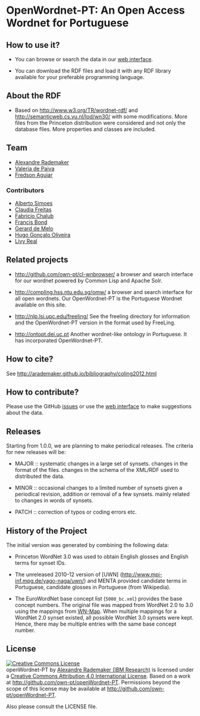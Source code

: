 
# OpenWordnet-PT: An Open Access Wordnet for Portuguese

## How to use it?

- You can browse or search the data in our
  [web interface](http://openwordnet-pt.org).

- You can download the RDF files and load it with any RDF library
  available for your preferable programming language.

## About the RDF 

- Based on http://www.w3.org/TR/wordnet-rdf/ and
  http://semanticweb.cs.vu.nl/lod/wn30/ with some modifications. More
  files from the Princeton distribution were considered and not only
  the database files. More properties and classes are included.
  
## Team

- [Alexandre Rademaker](http://arademaker.github.io)
- [Valeria de Paiva](http://www.valeriadepaiva.org)
- [Fredson Aguiar](https://github.com/fredsonerd)

### Contributors

- [Alberto Simoes](http://ambs.perl-hackers.net/en/me.html)
- [Claudia Freitas](http://www.letras.puc-rio.br/br/docente/3/claudia-freitas)
- [Fabricio Chalub](http://github.com/fcbr/)
- [Francis Bond](http://www3.ntu.edu.sg/home/fcbond/)
- [Gerard de Melo](http://gerard.demelo.org/)
- [Hugo Gonçalo Oliveira](https://eden.dei.uc.pt/~hroliv/)
- [Livy Real](http://livyreal.com)


## Related projects

- http://github.com/own-pt/cl-wnbrowser/ a browser and search interface
  for our wordnet powered by Common Lisp and Apache Solr.

- http://compling.hss.ntu.edu.sg/omw/ a browser and search interface
  for all open wordnets. Our OpenWordnet-PT is the Portuguese Wordnet
  available on this site.

- http://nlp.lsi.upc.edu/freeling/ See the freeling directory for
  information and the OpenWordnet-PT version in the format used by
  FreeLing.

- http://ontopt.dei.uc.pt Another wordnet-like ontology in
  Portuguese. It has incorporated OpenWordnet-PT.

## How to cite?

See http://arademaker.github.io/bibliography/coling2012.html

## How to contribute?

Please use the GitHub
[issues]([https://github.com/own-pt/openWordnet-PT/issues) or use the
[web interface](http://wnpt.brlcloud.com/wn/) to make suggestions
about the data.


## Releases

Starting from 1.0.0, we are planning to make periodical releases. The
criteria for new releases will be:

- MAJOR :: systematic changes in a large set of synsets. changes in the format of the files. changes in the 
  schema of the XML/RDF used to distributed the data.

- MINOR :: occasional changes to a limited number of synsets given a periodical revision, addition
  or removal of a few synsets. mainly related to changes in words of
  synsets.

- PATCH :: correction of typos or coding errors etc.


## History of the Project

The initial version was generated by combining the following data:

- Princeton WordNet 3.0 was used to obtain English glosses and English
  terms for synset IDs.

- The unreleased 2010-12 version of [UWN]
  (http://www.mpi-inf.mpg.de/yago-naga/uwn/) and MENTA provided
  candidate terms in Portuguese, candidate glosses in Portuguese (from
  Wikipedia).

- The EuroWordNet base concept list (`5000_bc.xml`) provides the base
  concept numbers. The original file was mapped from WordNet 2.0 to
  3.0 using the mappings from [WN-Map](http://goo.gl/qg9PJt). When
  multiple mappings for a WordNet 2.0 synset existed, all possible
  WordNet 3.0 synsets were kept. Hence, there may be multiple entries
  with the same base concept number.


## License

<p><a rel="license" href="http://creativecommons.org/licenses/by/4.0/"><img alt="Creative Commons License" style="border-width:0" src="http://i.creativecommons.org/l/by/4.0/88x31.png" /></a><br /><span xmlns:dct="http://purl.org/dc/terms/" href="http://purl.org/dc/dcmitype/Dataset" property="dct:title" rel="dct:type">openWordnet-PT</span> by <a xmlns:cc="http://creativecommons.org/ns#" href="http://github.com/own-pt/openWordnet-PT" property="cc:attributionName" rel="cc:attributionURL">Alexandre Rademaker (IBM Research)</a> is licensed under a <a rel="license" href="http://creativecommons.org/licenses/by/4.0/">Creative Commons Attribution 4.0 International License</a>. Based on a work at <a xmlns:dct="http://purl.org/dc/terms/" href="http://github.com/own-pt/openWordnet-PT" rel="dct:source">http://github.com/own-pt/openWordnet-PT</a>. Permissions beyond the scope of this license may be available at <a xmlns:cc="http://creativecommons.org/ns#" href="http://github.com/own-pt/openWordnet-PT" rel="cc:morePermissions">http://github.com/own-pt/openWordnet-PT</a>.</p>

Also please consult the LICENSE file.

